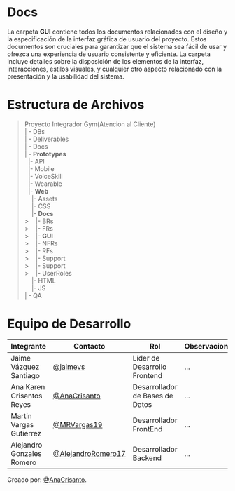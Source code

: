  # Docs
La carpeta **GUI** contiene todos los documentos relacionados con el diseño y la especificación de la interfaz gráfica de usuario del proyecto. Estos documentos son cruciales para garantizar que el sistema sea fácil de usar y ofrezca una experiencia de usuario consistente y eficiente. La carpeta incluye detalles sobre la disposición de los elementos de la interfaz, interacciones, estilos visuales, y cualquier otro aspecto relacionado con la presentación y la usabilidad del sistema.
# Estructura de Archivos
>Proyecto Integrador Gym(Atencion al Cliente)<br>
>| - DBs<br>
>| - Deliverables<br>
>| - Docs<br>
>| - **Prototypes**<br>
>&nbsp;&nbsp;|- API<br>
>&nbsp;&nbsp;|- Mobile<br>
>&nbsp;&nbsp;|- VoiceSkill<br>
>&nbsp;&nbsp;|- Wearable<br>
>&nbsp;&nbsp;|- **Web**<br>
>&nbsp;&nbsp;&nbsp;&nbsp;|- Assets<br>
>&nbsp;&nbsp;&nbsp;&nbsp;|- CSS<br>
>&nbsp;&nbsp;&nbsp;&nbsp;|- **Docs**<br>
    >&nbsp;&nbsp;&nbsp;&nbsp;|- BRs<br>
    >&nbsp;&nbsp;&nbsp;&nbsp;|- FRs<br>
    >&nbsp;&nbsp;&nbsp;&nbsp;|- **GUI**<br>
    >&nbsp;&nbsp;&nbsp;&nbsp;|- NFRs<br>
    >&nbsp;&nbsp;&nbsp;&nbsp;|- RFs<br>
    >&nbsp;&nbsp;&nbsp;&nbsp;|- Support<br>
    >&nbsp;&nbsp;&nbsp;&nbsp;|- Support<br>
    >&nbsp;&nbsp;&nbsp;&nbsp;|- UserRoles<br>
>&nbsp;&nbsp;&nbsp;&nbsp;|- HTML<br>
>&nbsp;&nbsp;&nbsp;&nbsp;|- JS<br>
>| - QA<br>

# Equipo de Desarrollo
| Integrante                | Contacto                                                   | Rol                             | Observaciones |
| ------------------------- | ---------------------------------------------------------- | ------------------------------- | ------------- |
| Jaime Vázquez Santiago    | [@jaimevs](https://github.com/jaimevs)                     | Líder de Desarrollo Frontend    | ...           |
| Ana Karen Crisantos Reyes | [@AnaCrisanto](https://github.com/AnaCrisanto)             | Desarrollador de Bases de Datos | ...           |
| Martin Vargas Gutierrez   | [@MRVargas19](https://github.com/MRVargas19)               | Desarrollador FrontEnd          | ...           |
| Alejandro Gonzales Romero | [@AlejandroRomero17](https://github.com/AlejandroRomero17) | Desarrollador Backend           | ...           |

Creado por: [@AnaCrisanto](https://github.com/AnaCrisanto).


